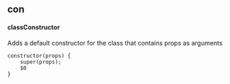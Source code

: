 ## con
#### classConstructor
Adds a default constructor for the class that contains props as arguments
```
constructor(props) {
	super(props);
	$0
}
```